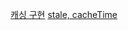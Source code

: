 [캐싱 구현](https://velog.io/@chltjdrhd777/React-Query-%EC%BA%90%EC%8B%B1%EC%97%90-%EB%8C%80%ED%95%9C-%EA%B5%AC%ED%98%84)
[stale, cacheTime](https://bum-developer.tistory.com/entry/React-React-Query-QueryClient-stale-cacheTime)
